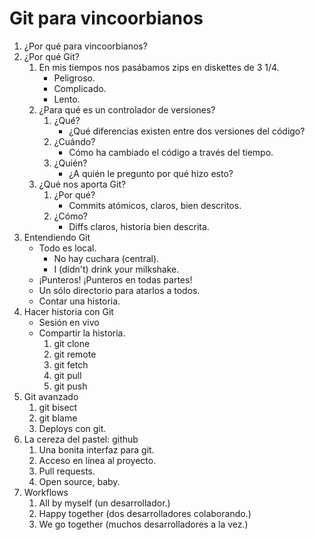 Git para vincoorbianos
======================
1. ¿Por qué para vincoorbianos?
2. ¿Por qué Git?
    1. En mis tiempos nos pasábamos zips en diskettes de 3 1/4.
        * Peligroso.
        * Complicado.
        * Lento.
    2. ¿Para qué es un controlador de versiones?
        1. ¿Qué?
            * ¿Qué diferencias existen entre dos versiones del código?
        2. ¿Cuándo?
            * Cómo ha cambiado el código a través del tiempo.
        3. ¿Quién?
            * ¿A quién le pregunto por qué hizo esto?
    3. ¿Qué nos aporta Git?
        1. ¿Por qué?
            * Commits atómicos, claros, bien descritos.
        2. ¿Cómo?
            * Diffs claros, historia bien descrita.
3. Entendiendo Git
    * Todo es local.
        * No hay cuchara (central).
        * I (didn't) drink your milkshake.
    * ¡Punteros! ¡Punteros en todas partes!
    * Un sólo directorio para atarlos a todos.
    * Contar una historia.
4. Hacer historia con Git
    * Sesión en vivo
    * Compartir la historia.
        1. git clone
        2. git remote
        3. git fetch
        4. git pull
        5. git push
5. Git avanzado
    1. git bisect
    2. git blame
    3. Deploys con git.
6. La cereza del pastel: github
    1. Una bonita interfaz para git.
    2. Acceso en línea al proyecto.
    3. Pull requests.
    4. Open source, baby.
7. Workflows
    1. All by myself (un desarrollador.)
    2. Happy together (dos desarrolladores colaborando.)
    3. We go together (muchos desarrolladores a la vez.)
